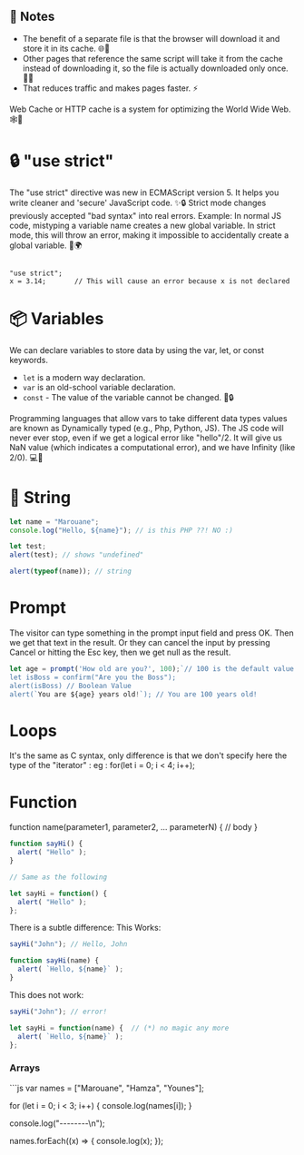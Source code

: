## 📝 Notes
- The benefit of a separate file is that the browser will download it and store it in its cache. 🌐💾
- Other pages that reference the same script will take it from the cache instead of downloading it, so the file is actually downloaded only once. 🔄⏬
- That reduces traffic and makes pages faster. ⚡

Web Cache or HTTP cache is a system for optimizing the World Wide Web. 🕸️🚀

# 🔒 "use strict"
The "use strict" directive was new in ECMAScript version 5.
It helps you write cleaner and 'secure' JavaScript code. ✨🔒
Strict mode changes previously accepted "bad syntax" into real errors.
Example:
In normal JS code, mistyping a variable name creates a new global variable. In strict mode, this will throw an error, making it impossible to accidentally create a global variable. 🚫🌍

<code>
"use strict";
x = 3.14;       // This will cause an error because x is not declared
</code>

# 📦 Variables
We can declare variables to store data by using the var, let, or const keywords.
- `let` is a modern way declaration.
- `var` is an old-school variable declaration.
- `const` - The value of the variable cannot be changed. 📝🔒

Programming languages that allow vars to take different data types values are known as Dynamically typed (e.g., Php, Python, JS).
The JS code will never ever stop, even if we get a logical error like "hello"/2. It will give us NaN value (which indicates a computational error), and we have Infinity (like 2/0). 💻🔢

# 💬 String 
```js
let name = "Marouane";
console.log("Hello, ${name}"); // is this PHP ??! NO :)

let test;
alert(test); // shows "undefined"

alert(typeof(name)); // string
```

# Prompt
The visitor can type something in the prompt input field and press OK. Then we get that text in the result. Or they can cancel the input by pressing Cancel or hitting the Esc key, then we get null as the result.
````js
let age = prompt('How old are you?', 100);`// 100 is the default value
let isBoss = confirm("Are you the Boss");
alert(isBoss) // Boolean Value
alert(`You are ${age} years old!`); // You are 100 years old!
````

# Loops
It's the same as C syntax, only difference is that we don't specify here the type of the "iterator" :
eg : for(let i = 0; i < 4; i++);

# Function
function name(parameter1, parameter2, ... parameterN) {
 // body
}
````js
function sayHi() {
  alert( "Hello" );
}

// Same as the following

let sayHi = function() {
  alert( "Hello" );
};

````

There is a subtle difference:
This Works:
````js
sayHi("John"); // Hello, John

function sayHi(name) {
  alert( `Hello, ${name}` );
}
`````
This does not work:
````js
sayHi("John"); // error!

let sayHi = function(name) {  // (*) no magic any more
  alert( `Hello, ${name}` );
};
````

<h3>Arrays</h3>
```js
var names = ["Marouane", "Hamza", "Younes"];

for (let i = 0; i < 3; i++) {
console.log(names[i]);
}

console.log("--------\n");

names.forEach((x) => {
console.log(x);
});

```

